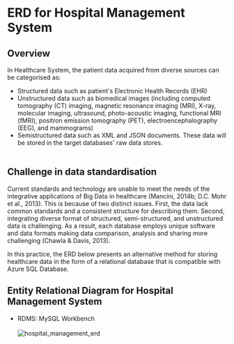 # ERD for Hospital Management System

## Overview
In Healthcare System, the patient data acquired from diverse sources can be categorised as:
- Structured data such as patient's Electronic Health Records (EHR)
- Unstructured data such as biomedical images (including computed tomography (CT) imaging, magnetic resonance imaging (MRI), X-ray, molecular imaging, ultrasound, photo-acoustic imaging, functional MRI (fMRI), positron emission tomography (PET), electroencephalography (EEG), and mammograms)
- Semistructured data such as XML and JSON documents. 
These data will be stored in the target databases' raw data stores.
<br/><br/>

## Challenge in data standardisation
Current standards and technology are unable to meet the needs of the integrative applications of Big Data in healthcare (Mancini, 2014b; D.C. Mohr et al., 2013). This is because of two distinct issues. First, the data lack common standards and a consistent structure for describing them. Second, integrating diverse format of structured, semi-structured, and unstructured data is challenging. As a result, each database employs unique software and data formats making data comparison, analysis and sharing more challenging (Chawla & Davis, 2013).

In this practice, the ERD below presents an alternative method for storing healthcare data in the form of a relational database that is compatible with Azure SQL Database.

## Entity Relational Diagram for Hospital Management System
- RDMS: MySQL Workbench
<br/><br/>
![hospital_management_erd](https://user-images.githubusercontent.com/90888090/187009977-2492a748-91b2-43e7-a7da-3d0dbf8a3f5e.png)
